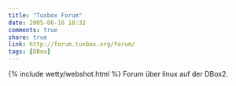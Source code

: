 ```yaml
---
title: "Tuxbox Forum"
date: 2005-06-16 18:32
comments: true
share: true
link: http://forum.tuxbox.org/forum/
tags: [DBox]
---
```

{% include wetty/webshot.html %} Forum über linux auf der DBox2.